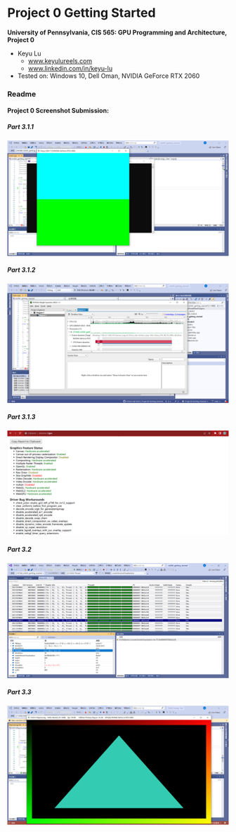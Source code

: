 Project 0 Getting Started
====================

**University of Pennsylvania, CIS 565: GPU Programming and Architecture, Project 0**

* Keyu Lu
  * www.keyulureels.com
  * www.linkedin.com/in/keyu-lu
* Tested on: Windows 10, Dell Oman, NVIDIA GeForce RTX 2060

### Readme
#### Project 0 Screenshot Submission:
##### Part 3.1.1
![My Image](https://github.com/uluyek/Project0-Getting-Started/blob/main/565part1.png)
##### Part 3.1.2
![My Image](https://github.com/uluyek/Project0-Getting-Started/blob/main/565part2.png)
##### Part 3.1.3
![My Image](https://github.com/uluyek/Project0-Getting-Started/blob/main/565part3.png)
##### Part 3.2
![My Image](https://github.com/uluyek/Project0-Getting-Started/blob/main/565part4.png)
##### Part 3.3
![My Image](https://github.com/uluyek/Project0-Getting-Started/blob/main/565part5.png)





